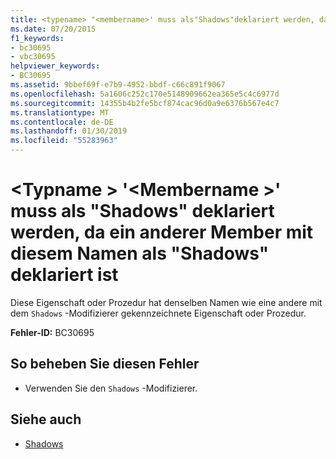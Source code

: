 ```yaml
---
title: <typename> "<membername>' muss als"Shadows"deklariert werden, da ein anderer Member mit diesem Namen als" Shadows"deklariert ist
ms.date: 07/20/2015
f1_keywords:
- bc30695
- vbc30695
helpviewer_keywords:
- BC30695
ms.assetid: 9bbef69f-e7b9-4952-bbdf-c66c891f9067
ms.openlocfilehash: 5a1606c252c170e5148909662ea365e5c4c6977d
ms.sourcegitcommit: 14355b4b2fe5bcf874cac96d0a9e6376b567e4c7
ms.translationtype: MT
ms.contentlocale: de-DE
ms.lasthandoff: 01/30/2019
ms.locfileid: "55283963"
---
```

# <a name="typename-membername-must-be-declared-shadows-because-another-member-with-this-name-is-declared-shadows"></a>\<Typname > '\<Membername >' muss als "Shadows" deklariert werden, da ein anderer Member mit diesem Namen als "Shadows" deklariert ist
Diese Eigenschaft oder Prozedur hat denselben Namen wie eine andere mit dem `Shadows` -Modifizierer gekennzeichnete Eigenschaft oder Prozedur.  
  
 **Fehler-ID:** BC30695  
  
## <a name="to-correct-this-error"></a>So beheben Sie diesen Fehler  
  
-   Verwenden Sie den `Shadows` -Modifizierer.  
  
## <a name="see-also"></a>Siehe auch
- [Shadows](../../visual-basic/language-reference/modifiers/shadows.md)
